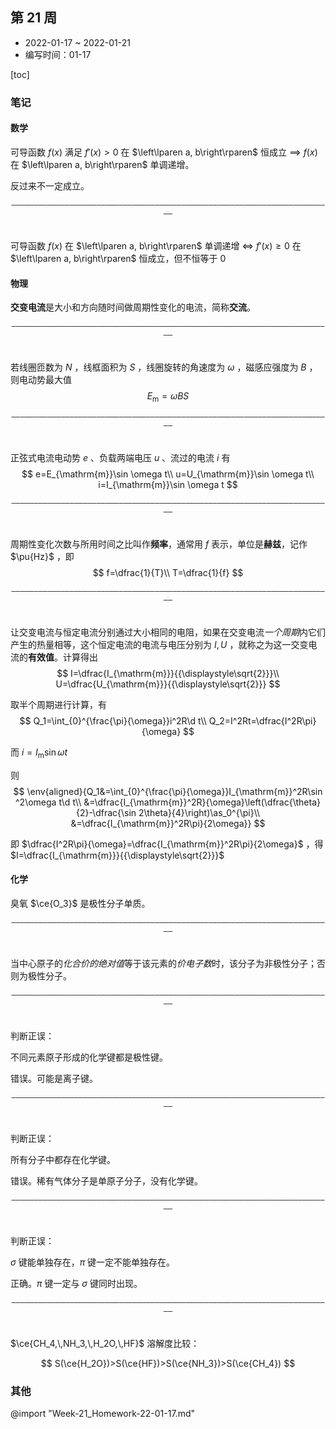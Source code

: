 ## 第 21 周

- 2022-01-17 ~ 2022-01-21
- 编写时间：01-17

[toc]

### 笔记

#### 数学

可导函数 $f(x)$ 满足 $f'(x)>0$ 在 $\left\lparen a, b\right\rparen$ 恒成立 $\implies$ $f(x)$ 在 $\left\lparen a, b\right\rparen$ 单调递增。

反过来不一定成立。

<div style="text-align:center;padding-bottom:20px;"><code>————————————————————————————————————————————————————————————————————————</code></div>

可导函数 $f(x)$ 在 $\left\lparen a, b\right\rparen$ 单调递增 $\iff$ $f'(x)\ge 0$ 在 $\left\lparen a, b\right\rparen$ 恒成立，但不恒等于 $0$ 

#### 物理

**交变电流**是大小和方向随时间做周期性变化的电流，简称**交流**。

<div style="text-align:center;padding-bottom:20px;"><code>————————————————————————————————————————————————————————————————————————</code></div>

若线圈匝数为 $N$ ，线框面积为 $S$ ，线圈旋转的角速度为 $\omega$ ，磁感应强度为 $B$ ，则电动势最大值
$$
E_{\mathrm{m}}=\omega BS
$$


<div style="text-align:center;padding-bottom:20px;"><code>————————————————————————————————————————————————————————————————————————</code></div>

正弦式电流电动势 $e$ 、负载两端电压 $u$ 、流过的电流 $i$ 有
$$
e=E_{\mathrm{m}}\sin \omega t\\
u=U_{\mathrm{m}}\sin \omega t\\
i=I_{\mathrm{m}}\sin \omega t
$$


<div style="text-align:center;padding-bottom:20px;"><code>————————————————————————————————————————————————————————————————————————</code></div>

周期性变化次数与所用时间之比叫作**频率**，通常用 $f$ 表示，单位是**赫兹**，记作 $\pu{Hz}$ ，即
$$
f=\dfrac{1}{T}\\
T=\dfrac{1}{f}
$$


<div style="text-align:center;padding-bottom:20px;"><code>————————————————————————————————————————————————————————————————————————</code></div>

让交变电流与恒定电流分别通过大小相同的电阻，如果在交变电流*一个周期*内它们产生的热量相等，这个恒定电流的电流与电压分别为 $I,\,U$ ，就称之为这一交变电流的**有效值**。计算得出
$$
I=\dfrac{I_{\mathrm{m}}}{{\displaystyle\sqrt{2}}}\\
U=\dfrac{U_{\mathrm{m}}}{{\displaystyle\sqrt{2}}} 
$$

取半个周期进行计算，有
$$
Q_1=\int_{0}^{\frac{\pi}{\omega}}i^2R\d t\\
Q_2=I^2Rt=\dfrac{I^2R\pi}{\omega}
$$

而 $i=I_{\mathrm{m}}\sin \omega t$ 

则
$$
\env{aligned}{Q_1&=\int_{0}^{\frac{\pi}{\omega}}I_{\mathrm{m}}^2R\sin ^2\omega t\d t\\
&=\dfrac{I_{\mathrm{m}}^2R}{\omega}\left(\dfrac{\theta}{2}-\dfrac{\sin 2\theta}{4}\right)\as_0^{\pi}\\
&=\dfrac{I_{\mathrm{m}}^2R\pi}{2\omega}}
$$

即 $\dfrac{I^2R\pi}{\omega}=\dfrac{I_{\mathrm{m}}^2R\pi}{2\omega}$ ，得 $I=\dfrac{I_{\mathrm{m}}}{{\displaystyle\sqrt{2}}}$ 

#### 化学

臭氧 $\ce{O_3}$ 是极性分子单质。

<div style="text-align:center;padding-bottom:20px;"><code>————————————————————————————————————————————————————————————————————————</code></div>

当中心原子的*化合价的绝对值*等于该元素的*价电子数*时，该分子为非极性分子；否则为极性分子。

<div style="text-align:center;padding-bottom:20px;"><code>————————————————————————————————————————————————————————————————————————</code></div>

判断正误：

不同元素原子形成的化学键都是极性键。

错误。可能是离子键。

<div style="text-align:center;padding-bottom:20px;"><code>————————————————————————————————————————————————————————————————————————</code></div>

判断正误：

所有分子中都存在化学键。

错误。稀有气体分子是单原子分子，没有化学键。

<div style="text-align:center;padding-bottom:20px;"><code>————————————————————————————————————————————————————————————————————————</code></div>

判断正误：

$\sigma$ 键能单独存在，$\pi$ 键一定不能单独存在。

正确。$\pi$ 键一定与 $\sigma$ 键同时出现。

<div style="text-align:center;padding-bottom:20px;"><code>————————————————————————————————————————————————————————————————————————</code></div>

$\ce{CH_4,\,NH_3,\,H_2O,\,HF}$ 溶解度比较：

$$
S(\ce{H_2O})>S(\ce{HF})>S(\ce{NH_3})>S(\ce{CH_4})
$$

### 其他

@import "Week-21_Homework-22-01-17.md" 